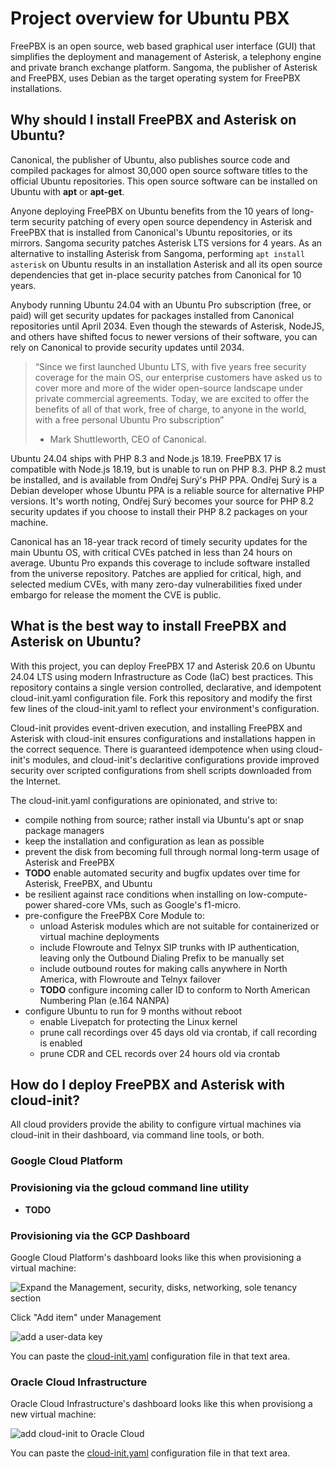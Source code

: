 # Project overview for Ubuntu PBX

FreePBX is an open source, web based graphical user interface (GUI) that simplifies the deployment and management of Asterisk, a telephony engine and private branch exchange platform. Sangoma, the publisher of Asterisk and FreePBX, uses Debian as the target operating system for FreePBX installations.

## Why should I install FreePBX and Asterisk on Ubuntu?

Canonical, the publisher of Ubuntu, also publishes source code and compiled packages for almost 30,000 open source software titles to the official Ubuntu repositories. This open source software can be installed on Ubuntu with **apt** or **apt-get**.

Anyone deploying FreePBX on Ubuntu benefits from the 10 years of long-term security patching of every open source dependency in Asterisk and FreePBX that is installed from Canonical's Ubuntu repositories, or its mirrors. Sangoma security patches Asterisk LTS versions for 4 years. As an alternative to installing Asterisk from Sangoma, performing `apt install asterisk` on Ubuntu results in an installation Asterisk and all its open source dependencies that get in-place security patches from Canonical for 10 years.

Anybody running Ubuntu 24.04 with an Ubuntu Pro subscription (free, or paid) will get security updates for packages installed from Canonical repositories until April 2034. Even though the stewards of Asterisk, NodeJS, and others have shifted focus to newer versions of their software, you can rely on Canonical to provide security updates until 2034. 

> “Since we first launched Ubuntu LTS, with five years free security coverage for the main OS, our enterprise customers have asked us to cover more and more of the wider open-source landscape under private commercial agreements. Today, we are excited to offer the benefits of all of that work, free of charge, to anyone in the world, with a free personal Ubuntu Pro subscription”
> - Mark Shuttleworth, CEO of Canonical.

Ubuntu 24.04 ships with PHP 8.3 and Node.js 18.19. FreePBX 17 is compatible with Node.js 18.19, but is unable to run on PHP 8.3. PHP 8.2 must be installed, and is available from Ondřej Surý's PHP PPA. Ondřej Surý is a Debian developer whose Ubuntu PPA is a reliable source for alternative PHP versions. It's worth noting, Ondřej Surý becomes your source for PHP 8.2 security updates if you choose to install their PHP 8.2 packages on your machine.

Canonical has an 18-year track record of timely security updates for the main Ubuntu OS, with critical CVEs patched in less than 24 hours on average. Ubuntu Pro expands this coverage to include software installed from the universe repository. Patches are applied for critical, high, and selected medium CVEs, with many zero-day vulnerabilities fixed under embargo for release the moment the CVE is public.

## What is the best way to install FreePBX and Asterisk on Ubuntu?

With this project, you can deploy FreePBX 17 and Asterisk 20.6 on Ubuntu 24.04 LTS using modern Infrastructure as Code (IaC) best practices. This repository contains a single version controlled, declarative, and idempotent cloud-init.yaml configuration file. Fork this repository and modify the first few lines of the cloud-init.yaml to reflect your environment's configuration.

Cloud-init provides event-driven execution, and installing FreePBX and Asterisk with cloud-init ensures configurations and installations happen in the correct sequence. There is guaranteed idempotence when using cloud-init's modules, and cloud-init's declaritive configurations provide improved security over scripted configurations from shell scripts downloaded from the Internet.

The cloud-init.yaml configurations are opinionated, and strive to:

- compile nothing from source; rather install via Ubuntu's apt or snap package managers
- keep the installation and configuration as lean as possible
- prevent the disk from becoming full through normal long-term usage of Asterisk and FreePBX
- **TODO** enable automated security and bugfix updates over time for Asterisk, FreePBX, and Ubuntu
- be resilient against race conditions when installing on low-compute-power shared-core VMs, such as Google's f1-micro.
- pre-configure the FreePBX Core Module to:
  - unload Asterisk modules which are not suitable for containerized or virtual machine deployments
  - include Flowroute and Telnyx SIP trunks with IP authentication, leaving only the Outbound Dialing Prefix to be manually set
  - include outbound routes for making calls anywhere in North America, with Flowroute and Telnyx failover
  - **TODO** configure incoming caller ID to conform to North American Numbering Plan (e.164 NANPA)
- configure Ubuntu to run for 9 months without reboot
  - enable Livepatch for protecting the Linux kernel
  - prune call recordings over 45 days old via crontab, if call recording is enabled
  - prune CDR and CEL records over 24 hours old via crontab

## How do I deploy FreePBX and Asterisk with cloud-init?

All cloud providers provide the ability to configure virtual machines via cloud-init in their dashboard, via command line tools, or both. 

### Google Cloud Platform

### Provisioning via the gcloud command line utility

- **TODO**

### Provisioning via the GCP Dashboard

Google Cloud Platform's dashboard looks like this when provisioning a virtual machine:

![Expand the Management, security, disks, networking, sole tenancy section](https://blog.woohoosvcs.com/wp-content/uploads/2019/11/GCE-FindAutomation.jpg)

Click "Add item" under Management

![add a user-data key](https://blog.woohoosvcs.com/wp-content/uploads/2019/11/GCE-Automation.jpg)

You can paste the [cloud-init.yaml](./cloud-init.yaml) configuration file in that text area.

### Oracle Cloud Infrastructure

Oracle Cloud Infrastructure's dashboard looks like this when provisiong a new virtual machine:

![add cloud-init to Oracle Cloud](https://miro.medium.com/max/1100/1*dfBpaXvB2YRDRQVBInFn5w.png)

You can paste the [cloud-init.yaml](./cloud-init.yaml) configuration file in that text area.